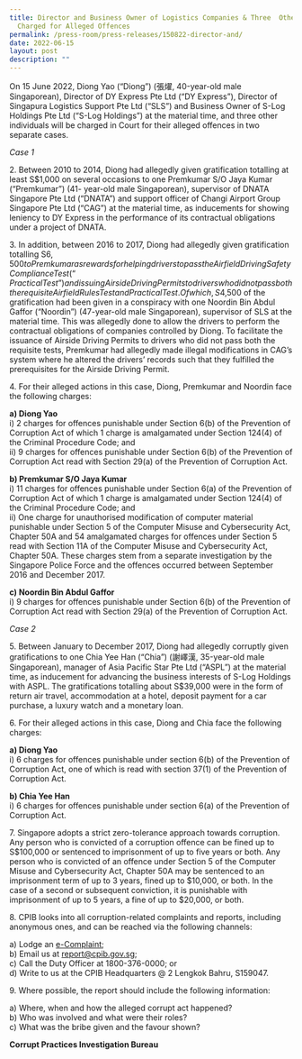 ```yaml
---
title: Director and Business Owner of Logistics Companies & Three  Others
  Charged for Alleged Offences
permalink: /press-room/press-releases/150822-director-and/
date: 2022-06-15
layout: post
description: ""
---
```

On 15 June 2022, Diong Yao (“Diong”) (張燿, 40-year-old male Singaporean), Director of DY Express Pte Ltd (“DY Express”), Director of Singapura Logistics Support Pte Ltd (“SLS”) and Business Owner of S-Log Holdings Pte Ltd (“S-Log Holdings”) at the material time, and three other individuals will be charged in Court for their alleged offences in two separate cases.

*Case 1*

2\. Between 2010 to 2014, Diong had allegedly given gratification totalling at least S$1,000 on several occasions to one Premkumar S/O Jaya Kumar (“Premkumar”) (41- year-old male Singaporean), supervisor of DNATA Singapore Pte Ltd (“DNATA”) and support officer of Changi Airport Group Singapore Pte Ltd (“CAG”) at the material time, as inducements for showing leniency to DY Express in the performance of its contractual obligations under a project of DNATA.

3\. In addition, between 2016 to 2017, Diong had allegedly given gratification totalling S$6,500 to Premkumar as rewards for helping drivers to pass the Airfield Driving Safety Compliance Test (“Practical Test”) and issuing Airside Driving Permits to drivers who did not pass both the requisite Airfield Rules Test and Practical Test. Of which, S$4,500 of the gratification had been given in a conspiracy with one Noordin Bin Abdul Gaffor
(“Noordin”) (47-year-old male Singaporean), supervisor of SLS at the material time. This was allegedly done to allow the drivers to perform the contractual obligations of companies controlled by Diong. To facilitate the issuance of Airside Driving Permits to drivers who did not pass both the requisite tests, Premkumar had allegedly made illegal modifications in CAG’s system where he altered the drivers’ records such that they fulfilled the prerequisites for the Airside Driving Permit.  

4\. For their alleged actions in this case, Diong, Premkumar and Noordin face the following charges:

**a) Diong Yao**<br>
i) 2 charges for offences punishable under Section 6(b) of the Prevention of Corruption Act of which 1 charge is amalgamated under Section 124(4) of the Criminal Procedure Code; and<br>
ii) 9 charges for offences punishable under Section 6(b) of the Prevention of Corruption Act read with Section 29(a) of the Prevention of Corruption Act.

**b) Premkumar S/O Jaya Kumar**<br>
i) 11 charges for offences punishable under Section 6(a) of the Prevention of Corruption Act of which 1 charge is amalgamated under Section 124(4) of the Criminal Procedure Code; and<br>
ii) One charge for unauthorised modification of computer material punishable under Section 5 of the Computer Misuse and Cybersecurity Act, Chapter 50A and 54 amalgamated charges for offences under Section 5 read with Section 11A of the Computer Misuse and Cybersecurity Act, Chapter 50A. These charges stem from a separate investigation by the Singapore Police Force and the offences occurred between September 2016 and December
2017.

**c) Noordin Bin Abdul Gaffor**<br>
i) 9 charges for offences punishable under Section 6(b) of the Prevention of Corruption Act read with Section 29(a) of the Prevention of Corruption Act.

*Case 2*

5\. Between January to December 2017, Diong had allegedly corruptly given gratifications to one Chia Yee Han (“Chia”) (謝嶧漢, 35-year-old male Singaporean), manager of Asia Pacific Star Pte Ltd (“ASPL”) at the material time, as inducement for advancing the business interests of S-Log Holdings with ASPL. The gratifications totalling about S$39,000 were in the form of return air travel, accommodation at a hotel, deposit payment for a car purchase, a luxury watch and a monetary loan.

6\. For their alleged actions in this case, Diong and Chia face the following charges:

**a) Diong Yao**<br>
i) 6 charges for offences punishable under section 6(b) of the Prevention of Corruption Act, one of which is read with section 37(1) of the
Prevention of Corruption Act.

**b) Chia Yee Han<Br>**
i) 6 charges for offences punishable under section 6(a) of the Prevention
of Corruption Act.

7\. Singapore adopts a strict zero-tolerance approach towards corruption. Any person who is convicted of a corruption offence can be fined up to S$100,000 or sentenced to imprisonment of up to five years or both. Any person who is convicted of an offence under Section 5 of the Computer Misuse and Cybersecurity Act, Chapter 50A may be sentenced to an imprisonment term of up to 3 years, fined up to $10,000, or both. In the case of a second or subsequent conviction, it is punishable with imprisonment of up to 5 years, a fine of up to $20,000, or both.

8\. CPIB looks into all corruption-related complaints and reports, including anonymous ones, and can be reached via the following channels:

a) Lodge an [e-Complaint](/e-services/e-complaint-for-corrupt-conduct);<br>
b) Email us at <a class="spamspan" href="mailto:report@cpib.gov.sg">report@cpib.gov.sg</a>;<br />
c) Call the Duty Officer at 1800-376-0000; or<br />
d) Write to us at the CPIB Headquarters @ 2 Lengkok Bahru, S159047.

9\. Where possible, the report should include the following information:

a) Where, when and how the alleged corrupt act happened?<br />
b) Who was involved and what were their roles?<br />
c) What was the bribe given and the favour shown?

**Corrupt Practices Investigation Bureau**